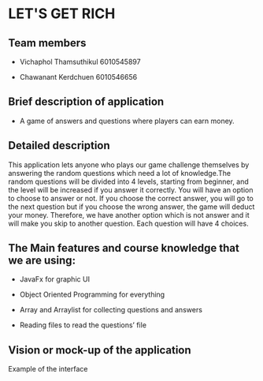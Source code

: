 # LET'S GET RICH

## Team members
- Vichaphol Thamsuthikul	6010545897

- Chawanant Kerdchuen	    6010546656

## Brief description of application
- A game of answers and questions where players can earn money.

## Detailed description
  This application lets anyone who plays our game challenge themselves by answering the random questions which need a lot of knowledge.The random questions will be divided into 4 levels, starting from beginner, and the level will be increased if you answer it correctly. You will have an option to choose to answer or not. If you choose the correct answer, you will go to the next question but if you choose the wrong answer, the game will deduct your money. Therefore, we have another option which is not answer and it will make you skip to another question. Each question will have 4 choices.

## The Main features and course knowledge that we are using:
- JavaFx for graphic UI

- Object Oriented Programming for everything

- Array and Arraylist for collecting questions and answers

- Reading files to read the questions’ file

## Vision or mock-up of the application

Example of the interface




